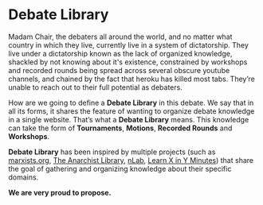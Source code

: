 # Debate Library

Madam Chair, the debaters all around the world, and no matter what country in which they live, currently live in a system of dictatorship. 
They live under a dictatorship known as the lack of organized knowledge, shackled by not knowing about it's existence, constrained by workshops and recorded rounds being spread across several obscure youtube channels, and chained by the fact that heroku has killed most tabs.
They’re unable to reach out to their full potential as debaters.

How are we going to define a **Debate Library** in this debate. We say that in all its forms, it shares the feature of wanting to organize debate knowledge in a single website. That’s what a **Debate Library** means. This knowledge can take the form of **Tournaments**, **Motions**, **Recorded Rounds** and **Workshops**.

**Debate Library** has been inspired by multiple projects (such as 
    [marxists.org](https://www.marxists.org/),
    [The Anarchist Library](https://theanarchistlibrary.org/), 
    [nLab](https://ncatlab.org/),
    [Learn X in Y Minutes](https://learnxinyminutes.com/))
that share the goal of gathering and organizing knowledge about their specific domains.

**We are very proud to propose.**